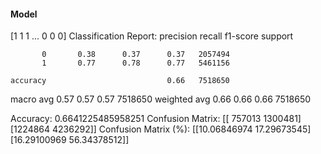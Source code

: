 #### Model
[1 1 1 ... 0 0 0]
Classification Report:
              precision    recall  f1-score   support

           0       0.38      0.37      0.37   2057494
           1       0.77      0.78      0.77   5461156

    accuracy                           0.66   7518650
   macro avg       0.57      0.57      0.57   7518650
weighted avg       0.66      0.66      0.66   7518650

Accuracy: 0.6641225485958251
Confusion Matrix:
[[ 757013 1300481]
 [1224864 4236292]]
Confusion Matrix (%):
[[10.06846974 17.29673545]
 [16.29100969 56.34378512]]
